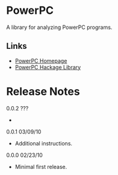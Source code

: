 # PowerPC

A library for analyzing PowerPC programs.

## Links

- [PowerPC Homepage](http://github.com/tomahawkins/powerpc)
- [PowerPC Hackage Library](http://hackage.haskell.org/package/powerpc)

# Release Notes

0.0.2    ???

-

0.0.1    03/09/10

- Additional instructions. 

0.0.0    02/23/10

- Minimal first release.

